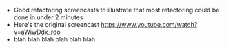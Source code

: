 - Good refactoring screencasts to illustrate that most refactoring could be done in under 2 minutes
- Here's the original screencast https://www.youtube.com/watch?v=aWiwDdx_rdo
- blah blah blah blah blah blah
